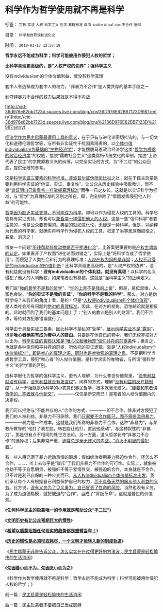 # 科学作为哲学使用就不再是科学

标签： `宗教` `实证` `人权` `科学主义` `哲学` `真理标准` `自由` `individualism` `不合作` `信仰` 

目录： `科学和世界观和进化论`

时间： `2010-03-13 12:57:19`

**哲学永远不能成为科学；科学可能被用作侵犯人权的哲学；**

**比科学真理更高级的，是“人权产权的边界”；强科学主义**

没有individualism的个体价值利益，就没有科学真理

套中人有选择成为套中人的权力，“非暴力不合作”是人类共存的基本手段之一

剥夺非暴力不合作的权力后果就是不得不内战

[http://cid-36d976e82bb7123d.spaces.live.com/blog/cns!36D976E82BB7123D!987.entry](http://cid-36d976e82bb7123d.spaces.live.com/blog/cns%2136D976E82BB7123D%21987.entry)

[经济学作为民主启蒙最适用工具的意义](../../../2010/3/9/没有利益就没有科学.md)，在于只有与进化论密切挂钩的，与一切文化和道德伦理哲学等，与所有非实证性干扰因素隔离的，以[个体价值individualism为基础的“生物经济学”](../../../2010/1/21/三种现代经济学体系和经济学的科学实证源.md)，才能摆脱马恩政治经济学这类“[哲学为根据的政治经济学](../../../2009/3/28/大学无书：难道诡辩忽悠是传统政治经济学的理论支柱.md)”的权威，摆脱“儒教社会主义”这类腐朽传统文化的牵制，摆脱“上帝代表了民主”的宗教原教义派的纠缠，以完全实证的方式，为“不二过”的公众回溯，提供无歧的参考。

这是[科学实证三要素的科学标准，非波普尔证伪所能比拟](../../../2010/3/8/科学实证三要素兼容波普法证伪法则的科学“理论”.md)之处；就在于民主启蒙是要利用科学实证的“他证、实证、重复性”，让公众从历史经验中吸取教训，而不是“[谁证明自已象皇帝一样掌握真理标准](../../../2009/3/25/中国式诡辩：疑证从有，君权裁决.md)”而争一日之友长。这就是以实证科学为标准，与“哲学”为真理标准的区别之所在，即，完全排除了“借题发挥侵犯他人利益”的可能性。

[哲学因为缺乏实证支持，不可能成为科学](../../../2010/2/11/哲学是科学的负担；方法论不是理论，也不是哲学.md)，却可以作为侵犯人权的工具的。科学尽管具有实证支持，却也可以[象哲学一样侵犯他人的人权](../../../2009/11/27/有侵犯人权的哲学，没有不信“人权”的“信仰”.md)。这是一些“信仰科学”者要注意的，也是公众要警惕的。典型的就如进化论，无疑是一种科学。但是，以纳粹为代表的科学家，就确实将科学作为侵犯人权的工具，框定了劣等民族而奴役之，甚至，消灭之！

博友一个问题“[用钱帮助频危动物是否干扰进化论](../../../2009/11/9/生物学，进化论，基督教和马克思主义.md)”，比答案更重要的是[产权主谓宾的认定](../../../2009/5/22/“实”未必为实证，认识对象角色的主谓宾.md)。如果离开了产权而“进化论而对错之”，实际上是“将科学当成了哲学使用”，而侵犯了人类社会和行为的真理标准：[人权产权为纲的是非纲](../../../2009/10/9/完全相反的是非标准.md)；[人权不可侵犯的individualism的价值判断](../../../2009/11/20/人权不可侵犯在于完整性要求.md)！比科学真理更高级的，是“人权产权的边界”，没有利益就没有科学！**没有individualism的个体利益，就没有真理**！以科学的名义侵犯了他人的人判断权，如果笔者没有猜错，这就是“强科学主义”的正确定义。

我们说“[你的哲学不是我的哲学](../../../2010/2/23/推介利益，不要推介哲学.md)”，“[你的上帝不是我的上帝](../../../2009/6/25/MyGod!我的上帝！绝对的真理存在吗？.md)”，但是，易位思维，人家也会说，“**你的实证不是我的实证**”，“**你的科学不是我的科学**”。那么，对方是伪科学吗？从我们的角度上看，是的！但是“[人权是individualism的个体价值观](../../../2010/1/21/人权是价值判断的原子单位.md)”，是人类社会所有问题的[绝对的真理标准](file:///C:/Documents%20and%20Settings/jason/Local%20Settings/Temp/WindowsLiveWriter-429641856/supfiles5904A2/bb_9331.html)。因此，在对方的视角，恐怕结论就是相反的。此时就回到了我们的基本问题上了：“别人的教训是别人的财富”，我们不合作，等待对方犯够错误就行了。

科学由于具备实证三要素，因此科学不是私的“哲学”，[展示科学实证不是“露阴](../../../2010/2/10/邪恶也许只是一种病！有病！.md)”。但是**唯心者确实有成为套中人的自由**。只要是在他自已的套中，我们无权非把对方扯出为。[科学实证的客观认知是“唯心论和唯物观”信仰共存的前提条](../../../2009/6/19/科学认知是唯心信仰和唯物主义共存条件.md)件；换言之，也就是各种信仰和平共存的前提，所依托的实证逻辑，[就是“人权indiviudalism个体价值标准”，即是唯心的真理之源，同时也是唯物观的真理之泉](http://blog.sina.com.cn/s/blog_5563a64d0100f8ud.html)。不要把科学当成哲学工具，侵犯“唯心者”的人权价值圈，是科学求实的唯物者，与所谓“强科学主义”的哲学家的区别。

由科学裉化为哲学的强科学主义，更令人理解，为什么普世价值观里，“[没有利益就没有科学](../../../2010/3/9/没有利益就没有科学.md)，[没有利益就没有发言权](../../../2010/1/17/春秋笔法和无私的利益.md)”。同样的方式，理解“[没有利益的反户籍制度](../../../2010/3/5/户籍制度即市政自治权是民主社会的基石.md)”，从一开始就是伪科学的小农意识暴民哲学，根本就毫无歧义。[“硬要和笔者讲哲学的，笔者就与他断交”](../../../2010/2/11/“议论哲学”，不要“讨论哲学”.md)，————仅仅是断交而已！是笔者的人权价值圈内的决定权。

我们可以拒绝与“不能共存的人”合作的方式，————即不合作。除非对方侵犯了我们的人权利益，非暴力不可驱除，我们[只需要不合作即可，而不需要滥用暴力](../../../2009/10/24/暴力的社会价值和非暴力的不合作，及圣雄甘地.md)，————暴力是一种成本。这就是我们所称的非暴力不合作。这种“非暴力”，与某教所教导的“他打了我左脸，转右脸让他打，直到他感动”，与这种奴性的“非暴力”，那是很有点不相同的处世方法论。另一方面，道义哲学剥夺“非暴力不合作”的选择权；后果非常严重，[通常总是毫无歧义的内战，“消灭不明智的侵犯者”](../../../2008/10/25/明末历史在儒教道德口水仗中模糊.md)。

有一些人用充满了暴力运动热情的瑕想：假如统治者用暴力强迫你合作，还怎么不合作，……，听上去似乎是“驳斥”了我们非暴力不合作的可行性。实际上，就象被抢劫不等于自愿朝贡，被强奸不等于爱情性交，被强迫的合作，本身就是不合作，只不过是利已自保的一种应变而已。[从人权individualism个体价值标准出发](../../../2010/3/9/没有利益就没有科学.md)，我们承认每个人有根据自已利益保护自已的权力，[而不具备天然的服从他人利益的义务](../../../2009/11/5/没有天生的原罪，没有天生的原债.md)。比方说，[没有义务为了见义勇为，自已冒丢了性命的风险](../../../2009/6/30/不惜一切代价牺牲全民族利益是卖国！叛国！.md)。当然也没有义务，为了成为道德楷模，就把被迫的“合作”，当成了“背叛革命”。这就是普世的价值观。

《[**任何科学民主的启蒙唯一的作用就是帮助公众“不二过”**](../../../2010/3/11/民主启蒙只是帮助公众“不二过”.md)》

《[**文明历史有比公众预期巨大的惯性**](../../../2010/3/11/文明历史有比公众预期巨大的惯性.md)》

《[**希望以启蒙阻挡任何现实的趋势都是螳臂当车！**](../../../2010/3/11/希望以启蒙阻挡任何现实的趋势都是螳臂当车！.md)》

《[**历史的惯性是必须彻底耗尽，一个文明才能转入新的制度轨道**](../../../2010/3/13/历史惯性耗尽文明才能“升级”.md)》

《[民主启蒙无非是告诉公众，怎么实实在在过得更好的方法波；民主启蒙是轻松愉快的生活消闲](../../../2010/3/13/民主启蒙是轻松愉快的生活消闲.md)》

《[**勿因善小而不为，勿因恶小而为之**](../../../2009/7/9/勿因善小而不为，勿因恶小而为之.md)》

《科学作为哲学使用就不再是科学；哲学永远不能成为科学；科学可能被用作侵犯人权的哲学；》



前一篇：[民主启蒙是轻松愉快的生活消闲](../../../2010/3/13/民主启蒙是轻松愉快的生活消闲.md)

后一篇：[民主启蒙者不要把自已当成耶稣](../../../2010/3/14/民主启蒙者不要把自已当成耶稣.md)